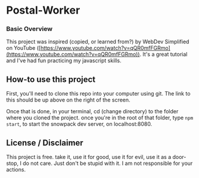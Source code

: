 
# Postal-Worker
### Basic Overview 

This project was inspired (copied, or learned from?) by WebDev Simplified on YouTube ([https://www.youtube.com/watch?v=qQR0mfFGRmo](https://www.youtube.com/watch?v=qQR0mfFGRmo)). It's a great tutorial and I've had fun practicing my javascript skills.

## How-to use this project
First, you'll need to clone this repo into your computer using git. The link to this should be up above on the right of the screen.

Once that is done, in your terminal, cd (change directory) to the folder where you cloned the project. once you're in the root of that folder, type `npm start`, to start the snowpack dev server, on localhost:8080.

## License / Disclaimer
This project is free. take it, use it for good, use it for evil, use it as a door-stop, I do not care. Just don't be stupid with it. I am not responsible for your actions.
